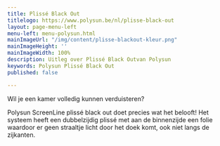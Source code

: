 ```yaml
---
title: Plissé Black Out
titlelogo: https://www.polysun.be/nl/plisse-black-out
layout: page-menu-left
menu-left: menu-polysun.html
mainImageUrl: "/img/content/plisse-blackout-kleur.png"
mainImageHeight: ''
mainImageWidth: 100%
description: Uitleg over Plissé Black Outvan Polysun
keywords: Polysun Plissé Black Out
published: false

---
```

Wil je een kamer volledig kunnen verduisteren? 

Polysun ScreenLine plissé black out doet precies wat het belooft! Het systeem heeft een dubbelzijdig plissé met aan de binnenzijde een folie waardoor er geen straaltje licht door het doek komt, ook niet langs de zijkanten.